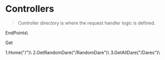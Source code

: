 # Controllers

> Controller directory is where the request handler logic is defined.

EndPoints\
<p>Get</p>
    1.Home("/")\
    2.GetRandomDare("/RandomDare")\
    3.GetAllDare("/Dares")\


